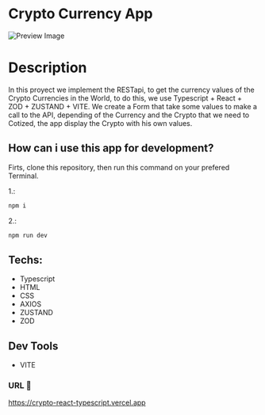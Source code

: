 # Crypto Currency App

![Preview Image](./public/Preview.png)

# Description
In this proyect we implement the RESTapi, to get the currency values of the Crypto Currencies in the World, to do this, we use Typescript + React + ZOD + ZUSTAND + VITE. We create a Form that take some values to make a call to the API, depending of the Currency and the Crypto that we need to Cotized, the app display the Crypto with his own values.

## How can i use this app for development?
Firts, clone this repository, then run this command on your prefered Terminal.

1.:
```bash
npm i
```
2.:
```bash
npm run dev
```

## Techs:
- Typescript
- HTML
- CSS
- AXIOS
- ZUSTAND 
- ZOD

## Dev Tools
- VITE

### URL 🔗
https://crypto-react-typescript.vercel.app